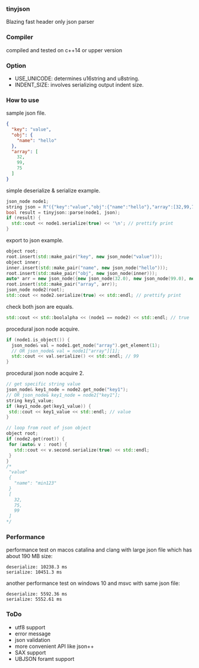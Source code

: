 ### tinyjson

Blazing fast header only json parser

### Compiler

compiled and tested on c++14 or upper version 

### Option

- USE_UNICODE: determines u16string and u8string.
- INDENT_SIZE: involves serializing output indent size.

### How to use

sample json file.
```json
{
  "key": "value",
  "obj": {
    "name": "hello"
  },
  "array": [
    32,
    99,
    75
  ]
}
```

simple deserialize & serialize example.
```c++
json_node node1;
string json = R"({"key":"value","obj":{"name":"hello"},"array":[32,99,75]})";
bool result = tinyjson::parse(node1, json);
if (result) {
  std::cout << node1.serialize(true) << '\n'; // prettify print
}
```

export to json example.
```c++
object root;
root.insert(std::make_pair("key", new json_node("value")));
object inner;
inner.insert(std::make_pair("name", new json_node("hello")));
root.insert(std::make_pair("obj", new json_node(inner)));
auto* arr = new json_node({new json_node(32.0), new json_node(99.0), new json_node(75.0)});
root.insert(std::make_pair("array", arr));
json_node node2(root);
std::cout << node2.serialize(true) << std::endl; // prettify print
```

check both json are equals.
```c++
std::cout << std::boolalpha << (node1 == node2) << std::endl; // true
```

procedural json node acquire.
```c++
if (node1.is_object()) {
  json_node& val = node1.get_node("array").get_element(1);
  // OR json_node& val = node1["array"][1];
  std::cout << val.serialize() << std::endl; // 99
}
```

procedural json node acquire 2.
```c++
// get specific string value
json_node& key1_node = node2.get_node("key1");
// OR json_node& key1_node = node2["key1"];
string key1_value;
if (key1_node.get(key1_value)) {
 std::cout << key1_value << std::endl; // value
}

// loop from root of json object
object root;
if (node2.get(root)) {
 for (auto& v : root) {
   std::cout << v.second.serialize(true) << std::endl;
 }
}
/*
 "value"
 {
   "name": "min123"
 }
 [
   32,
   75,
   99
 ]
*/
```

### Performance

performance test on macos catalina and clang with large json file which has about 190 MB size:

```
deserialize: 10238.3 ms
serialize: 10451.3 ms
```

another performance test on windows 10 and msvc with same json file:

```
deserialize: 5592.36 ms
serialize: 5552.61 ms
```

### ToDo

- utf8 support
- error message
- json validation
- more convenient API like json++
- SAX support
- UBJSON foramt support